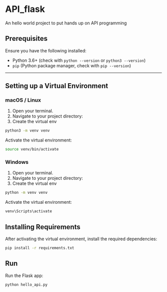 # API_flask
An hello world project to put hands up on API programming

## Prerequisites

Ensure you have the following installed:
- Python 3.6+ (check with `python --version` or `python3 --version`)
- `pip` (Python package manager, check with `pip --version`)

---

## Setting up a Virtual Environment

### macOS / Linux

1. Open your terminal.
2. Navigate to your project directory:
3. Create the virtual env
```bash
python3 -m venv venv
```
Activate the virtual environment:
```bash
source venv/bin/activate
```
### Windows
1. Open your terminal.
2. Navigate to your project directory:
3. Create the virtual env
```bash
python -m venv venv
```

Activate the virtual environment:
```bash
venv\Scripts\activate
```

## Installing Requirements
After activating the virtual environment, install the required dependencies:
```bash
pip install -r requirements.txt
```

## Run 
Run the Flask app:
```bash
python hello_api.py
```

